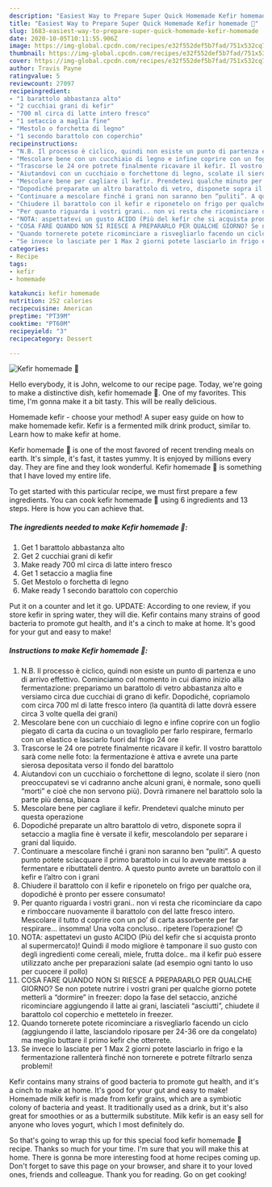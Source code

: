 ```yaml
---
description: "Easiest Way to Prepare Super Quick Homemade Kefir homemade 🥛"
title: "Easiest Way to Prepare Super Quick Homemade Kefir homemade 🥛"
slug: 1683-easiest-way-to-prepare-super-quick-homemade-kefir-homemade
date: 2020-10-05T10:11:55.906Z
image: https://img-global.cpcdn.com/recipes/e32f552def5b7fad/751x532cq70/kefir-homemade-🥛-recipe-main-photo.jpg
thumbnail: https://img-global.cpcdn.com/recipes/e32f552def5b7fad/751x532cq70/kefir-homemade-🥛-recipe-main-photo.jpg
cover: https://img-global.cpcdn.com/recipes/e32f552def5b7fad/751x532cq70/kefir-homemade-🥛-recipe-main-photo.jpg
author: Travis Payne
ratingvalue: 5
reviewcount: 27097
recipeingredient:
- "1 barattolo abbastanza alto"
- "2 cucchiai grani di kefir"
- "700 ml circa di latte intero fresco"
- "1 setaccio a maglia fine"
- "Mestolo o forchetta di legno"
- "1 secondo barattolo con coperchio"
recipeinstructions:
- "N.B. Il processo è ciclico, quindi non esiste un punto di partenza e uno di arrivo effettivo. Cominciamo col momento in cui diamo inizio alla fermentazione: prepariamo un barattolo di vetro abbastanza alto e versiamo circa due cucchiai di grano di kefir. Dopodiché, copriamolo com circa 700 ml di latte fresco intero (la quantità di latte dovrà essere circa 3 volte quella dei grani)"
- "Mescolare bene con un cucchiaio di legno e infine coprire con un foglio piegato di carta da cucina o un tovagliolo per farlo respirare, fermarlo con un elastico e lasciarlo fuori dal frigo 24 ore"
- "Trascorse le 24 ore potrete finalmente ricavare il kefir. Il vostro barattolo sarà come nelle foto: la fermentazione è attiva e avrete una parte sierosa depositata verso il fondo del barattolo"
- "Aiutandovi con un cucchiaio o forchettone di legno, scolate il siero (non preoccupatevi se vi cadranno anche alcuni grani, è normale, sono quelli “morti” e cioè che non servono più). Dovrà rimanere nel barattolo solo la parte più densa, bianca"
- "Mescolare bene per cagliare il kefir. Prendetevi qualche minuto per questa operazione"
- "Dopodiché preparate un altro barattolo di vetro, disponete sopra il setaccio a maglia fine è versate il kefir, mescolandolo per separare i grani dal liquido."
- "Continuare a mescolare finché i grani non saranno ben “puliti”. A questo punto potete sciacquare il primo barattolo in cui lo avevate messo a fermentare e ributtateli dentro. A questo punto avrete un barattolo con il kefir e l’altro con i grani"
- "Chiudere il barattolo con il kefir e riponetelo on frigo per qualche ora, dopodiché è pronto per essere consumato!"
- "Per quanto riguarda i vostri grani.. non vi resta che ricominciare da capo e rimboccare nuovamente il barattolo con del latte fresco intero. Mescolare il tutto d coprire con un po’ di carta assorbente per far respirare... insomma! Una volta concluso.. ripetere l’operazione! 😊"
- "NOTA: aspettatevi un gusto ACIDO (Più del kefir che si acquista pronto al supermercato)! Quindi il modo migliore è tamponare il suo gusto con degli ingredienti come cereali, miele, frutta dolce.. ma il kefir può essere utilizzato anche per preparazioni salate (ad esempio ogni tanto lo uso per cuocere il pollo)"
- "COSA FARE QUANDO NON SI RIESCE A PREPARARLO PER QUALCHE GIORNO? Se non potete nutrire i vostri grani per qualche giorno potete metterli a “dormire” in freezer: dopo la fase del setaccio, anziché ricominciare aggiungendo il latte ai grani, lasciateli “asciutti”, chiudete il barattolo col coperchio e mettetelo in freezer."
- "Quando tornerete potete ricominciare a risvegliarlo facendo un ciclo (aggiungendo il latte, lasciandolo riposare per 24-36 ore da congelato) ma meglio buttare il primo kefir che otterrete."
- "Se invece lo lasciate per 1 Max 2 giorni potete lasciarlo in frigo e la fermentazione rallenterà finché non tornerete e potrete filtrarlo senza problemi!"
categories:
- Recipe
tags:
- kefir
- homemade

katakunci: kefir homemade 
nutrition: 252 calories
recipecuisine: American
preptime: "PT39M"
cooktime: "PT60M"
recipeyield: "3"
recipecategory: Dessert

---
```



![Kefir homemade 🥛](https://img-global.cpcdn.com/recipes/e32f552def5b7fad/751x532cq70/kefir-homemade-🥛-recipe-main-photo.jpg)

Hello everybody, it is John, welcome to our recipe page. Today, we're going to make a distinctive dish, kefir homemade 🥛. One of my favorites. This time, I'm gonna make it a bit tasty. This will be really delicious.

Homemade kefir - choose your method! A super easy guide on how to make homemade kefir. Kefir is a fermented milk drink product, similar to. Learn how to make kefir at home.

Kefir homemade 🥛 is one of the most favored of recent trending meals on earth. It's simple, it's fast, it tastes yummy. It is enjoyed by millions every day. They are fine and they look wonderful. Kefir homemade 🥛 is something that I have loved my entire life.


To get started with this particular recipe, we must first prepare a few ingredients. You can cook kefir homemade 🥛 using 6 ingredients and 13 steps. Here is how you can achieve that.

<!--inarticleads1-->

##### The ingredients needed to make Kefir homemade 🥛:

1. Get 1 barattolo abbastanza alto
1. Get 2 cucchiai grani di kefir
1. Make ready 700 ml circa di latte intero fresco
1. Get 1 setaccio a maglia fine
1. Get Mestolo o forchetta di legno
1. Make ready 1 secondo barattolo con coperchio


Put it on a counter and let it go. UPDATE: According to one review, if you store kefir in spring water, they will die. Kefir contains many strains of good bacteria to promote gut health, and it&#39;s a cinch to make at home. It&#39;s good for your gut and easy to make! 

<!--inarticleads2-->

##### Instructions to make Kefir homemade 🥛:

1. N.B. Il processo è ciclico, quindi non esiste un punto di partenza e uno di arrivo effettivo. Cominciamo col momento in cui diamo inizio alla fermentazione: prepariamo un barattolo di vetro abbastanza alto e versiamo circa due cucchiai di grano di kefir. Dopodiché, copriamolo com circa 700 ml di latte fresco intero (la quantità di latte dovrà essere circa 3 volte quella dei grani)
1. Mescolare bene con un cucchiaio di legno e infine coprire con un foglio piegato di carta da cucina o un tovagliolo per farlo respirare, fermarlo con un elastico e lasciarlo fuori dal frigo 24 ore
1. Trascorse le 24 ore potrete finalmente ricavare il kefir. Il vostro barattolo sarà come nelle foto: la fermentazione è attiva e avrete una parte sierosa depositata verso il fondo del barattolo
1. Aiutandovi con un cucchiaio o forchettone di legno, scolate il siero (non preoccupatevi se vi cadranno anche alcuni grani, è normale, sono quelli “morti” e cioè che non servono più). Dovrà rimanere nel barattolo solo la parte più densa, bianca
1. Mescolare bene per cagliare il kefir. Prendetevi qualche minuto per questa operazione
1. Dopodiché preparate un altro barattolo di vetro, disponete sopra il setaccio a maglia fine è versate il kefir, mescolandolo per separare i grani dal liquido.
1. Continuare a mescolare finché i grani non saranno ben “puliti”. A questo punto potete sciacquare il primo barattolo in cui lo avevate messo a fermentare e ributtateli dentro. A questo punto avrete un barattolo con il kefir e l’altro con i grani
1. Chiudere il barattolo con il kefir e riponetelo on frigo per qualche ora, dopodiché è pronto per essere consumato!
1. Per quanto riguarda i vostri grani.. non vi resta che ricominciare da capo e rimboccare nuovamente il barattolo con del latte fresco intero. Mescolare il tutto d coprire con un po’ di carta assorbente per far respirare... insomma! Una volta concluso.. ripetere l’operazione! 😊
1. NOTA: aspettatevi un gusto ACIDO (Più del kefir che si acquista pronto al supermercato)! Quindi il modo migliore è tamponare il suo gusto con degli ingredienti come cereali, miele, frutta dolce.. ma il kefir può essere utilizzato anche per preparazioni salate (ad esempio ogni tanto lo uso per cuocere il pollo)
1. COSA FARE QUANDO NON SI RIESCE A PREPARARLO PER QUALCHE GIORNO? Se non potete nutrire i vostri grani per qualche giorno potete metterli a “dormire” in freezer: dopo la fase del setaccio, anziché ricominciare aggiungendo il latte ai grani, lasciateli “asciutti”, chiudete il barattolo col coperchio e mettetelo in freezer.
1. Quando tornerete potete ricominciare a risvegliarlo facendo un ciclo (aggiungendo il latte, lasciandolo riposare per 24-36 ore da congelato) ma meglio buttare il primo kefir che otterrete.
1. Se invece lo lasciate per 1 Max 2 giorni potete lasciarlo in frigo e la fermentazione rallenterà finché non tornerete e potrete filtrarlo senza problemi!


Kefir contains many strains of good bacteria to promote gut health, and it&#39;s a cinch to make at home. It&#39;s good for your gut and easy to make! Homemade milk kefir is made from kefir grains, which are a symbiotic colony of bacteria and yeast. It traditionally used as a drink, but it&#39;s also great for smoothies or as a buttermilk substitute. Milk kefir is an easy sell for anyone who loves yogurt, which I most definitely do. 

So that's going to wrap this up for this special food kefir homemade 🥛 recipe. Thanks so much for your time. I'm sure that you will make this at home. There is gonna be more interesting food at home recipes coming up. Don't forget to save this page on your browser, and share it to your loved ones, friends and colleague. Thank you for reading. Go on get cooking!
